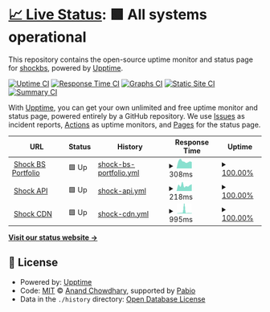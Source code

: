 # [📈 Live Status](https://shockbs.github.io/status): <!--live status--> **🟩 All systems operational**

This repository contains the open-source uptime monitor and status page for [shockbs](https://shockbs.github.io/status), powered by [Upptime](https://github.com/upptime/upptime).

[![Uptime CI](https://github.com/shockbs/status/workflows/Uptime%20CI/badge.svg)](https://github.com/shockbs/status/actions?query=workflow%3A%22Uptime+CI%22)
[![Response Time CI](https://github.com/shockbs/status/workflows/Response%20Time%20CI/badge.svg)](https://github.com/shockbs/status/actions?query=workflow%3A%22Response+Time+CI%22)
[![Graphs CI](https://github.com/shockbs/status/workflows/Graphs%20CI/badge.svg)](https://github.com/shockbs/status/actions?query=workflow%3A%22Graphs+CI%22)
[![Static Site CI](https://github.com/shockbs/status/workflows/Static%20Site%20CI/badge.svg)](https://github.com/shockbs/status/actions?query=workflow%3A%22Static+Site+CI%22)
[![Summary CI](https://github.com/shockbs/status/workflows/Summary%20CI/badge.svg)](https://github.com/shockbs/status/actions?query=workflow%3A%22Summary+CI%22)

With [Upptime](https://upptime.js.org), you can get your own unlimited and free uptime monitor and status page, powered entirely by a GitHub repository. We use [Issues](https://github.com/shockbs/status/issues) as incident reports, [Actions](https://github.com/shockbs/status/actions) as uptime monitors, and [Pages](https://shockbs.github.io/status) for the status page.

<!--start: status pages-->
<!-- This summary is generated by Upptime (https://github.com/upptime/upptime) -->
<!-- Do not edit this manually, your changes will be overwritten -->
<!-- prettier-ignore -->
| URL | Status | History | Response Time | Uptime |
| --- | ------ | ------- | ------------- | ------ |
| <img alt="" src="https://icons.duckduckgo.com/ip3/shockbs.is-a.dev.ico" height="13"> [Shock BS Portfolio](https://shockbs.is-a.dev) | 🟩 Up | [shock-bs-portfolio.yml](https://github.com/shockbs/status/commits/HEAD/history/shock-bs-portfolio.yml) | <details><summary><img alt="Response time graph" src="./graphs/shock-bs-portfolio/response-time-week.png" height="20"> 308ms</summary><br><a href="https://status.shockbs.is-a.dev/history/shock-bs-portfolio"><img alt="Response time 474" src="https://img.shields.io/endpoint?url=https%3A%2F%2Fraw.githubusercontent.com%2Fshockbs%2Fstatus%2FHEAD%2Fapi%2Fshock-bs-portfolio%2Fresponse-time.json"></a><br><a href="https://status.shockbs.is-a.dev/history/shock-bs-portfolio"><img alt="24-hour response time 281" src="https://img.shields.io/endpoint?url=https%3A%2F%2Fraw.githubusercontent.com%2Fshockbs%2Fstatus%2FHEAD%2Fapi%2Fshock-bs-portfolio%2Fresponse-time-day.json"></a><br><a href="https://status.shockbs.is-a.dev/history/shock-bs-portfolio"><img alt="7-day response time 308" src="https://img.shields.io/endpoint?url=https%3A%2F%2Fraw.githubusercontent.com%2Fshockbs%2Fstatus%2FHEAD%2Fapi%2Fshock-bs-portfolio%2Fresponse-time-week.json"></a><br><a href="https://status.shockbs.is-a.dev/history/shock-bs-portfolio"><img alt="30-day response time 474" src="https://img.shields.io/endpoint?url=https%3A%2F%2Fraw.githubusercontent.com%2Fshockbs%2Fstatus%2FHEAD%2Fapi%2Fshock-bs-portfolio%2Fresponse-time-month.json"></a><br><a href="https://status.shockbs.is-a.dev/history/shock-bs-portfolio"><img alt="1-year response time 474" src="https://img.shields.io/endpoint?url=https%3A%2F%2Fraw.githubusercontent.com%2Fshockbs%2Fstatus%2FHEAD%2Fapi%2Fshock-bs-portfolio%2Fresponse-time-year.json"></a></details> | <details><summary><a href="https://status.shockbs.is-a.dev/history/shock-bs-portfolio">100.00%</a></summary><a href="https://status.shockbs.is-a.dev/history/shock-bs-portfolio"><img alt="All-time uptime 97.71%" src="https://img.shields.io/endpoint?url=https%3A%2F%2Fraw.githubusercontent.com%2Fshockbs%2Fstatus%2FHEAD%2Fapi%2Fshock-bs-portfolio%2Fuptime.json"></a><br><a href="https://status.shockbs.is-a.dev/history/shock-bs-portfolio"><img alt="24-hour uptime 100.00%" src="https://img.shields.io/endpoint?url=https%3A%2F%2Fraw.githubusercontent.com%2Fshockbs%2Fstatus%2FHEAD%2Fapi%2Fshock-bs-portfolio%2Fuptime-day.json"></a><br><a href="https://status.shockbs.is-a.dev/history/shock-bs-portfolio"><img alt="7-day uptime 100.00%" src="https://img.shields.io/endpoint?url=https%3A%2F%2Fraw.githubusercontent.com%2Fshockbs%2Fstatus%2FHEAD%2Fapi%2Fshock-bs-portfolio%2Fuptime-week.json"></a><br><a href="https://status.shockbs.is-a.dev/history/shock-bs-portfolio"><img alt="30-day uptime 97.71%" src="https://img.shields.io/endpoint?url=https%3A%2F%2Fraw.githubusercontent.com%2Fshockbs%2Fstatus%2FHEAD%2Fapi%2Fshock-bs-portfolio%2Fuptime-month.json"></a><br><a href="https://status.shockbs.is-a.dev/history/shock-bs-portfolio"><img alt="1-year uptime 97.71%" src="https://img.shields.io/endpoint?url=https%3A%2F%2Fraw.githubusercontent.com%2Fshockbs%2Fstatus%2FHEAD%2Fapi%2Fshock-bs-portfolio%2Fuptime-year.json"></a></details>
| <img alt="" src="https://icons.duckduckgo.com/ip3/api.shockbs.is-a.dev.ico" height="13"> [Shock API](https://api.shockbs.is-a.dev/ping/) | 🟩 Up | [shock-api.yml](https://github.com/shockbs/status/commits/HEAD/history/shock-api.yml) | <details><summary><img alt="Response time graph" src="./graphs/shock-api/response-time-week.png" height="20"> 218ms</summary><br><a href="https://status.shockbs.is-a.dev/history/shock-api"><img alt="Response time 320" src="https://img.shields.io/endpoint?url=https%3A%2F%2Fraw.githubusercontent.com%2Fshockbs%2Fstatus%2FHEAD%2Fapi%2Fshock-api%2Fresponse-time.json"></a><br><a href="https://status.shockbs.is-a.dev/history/shock-api"><img alt="24-hour response time 261" src="https://img.shields.io/endpoint?url=https%3A%2F%2Fraw.githubusercontent.com%2Fshockbs%2Fstatus%2FHEAD%2Fapi%2Fshock-api%2Fresponse-time-day.json"></a><br><a href="https://status.shockbs.is-a.dev/history/shock-api"><img alt="7-day response time 218" src="https://img.shields.io/endpoint?url=https%3A%2F%2Fraw.githubusercontent.com%2Fshockbs%2Fstatus%2FHEAD%2Fapi%2Fshock-api%2Fresponse-time-week.json"></a><br><a href="https://status.shockbs.is-a.dev/history/shock-api"><img alt="30-day response time 320" src="https://img.shields.io/endpoint?url=https%3A%2F%2Fraw.githubusercontent.com%2Fshockbs%2Fstatus%2FHEAD%2Fapi%2Fshock-api%2Fresponse-time-month.json"></a><br><a href="https://status.shockbs.is-a.dev/history/shock-api"><img alt="1-year response time 320" src="https://img.shields.io/endpoint?url=https%3A%2F%2Fraw.githubusercontent.com%2Fshockbs%2Fstatus%2FHEAD%2Fapi%2Fshock-api%2Fresponse-time-year.json"></a></details> | <details><summary><a href="https://status.shockbs.is-a.dev/history/shock-api">100.00%</a></summary><a href="https://status.shockbs.is-a.dev/history/shock-api"><img alt="All-time uptime 90.73%" src="https://img.shields.io/endpoint?url=https%3A%2F%2Fraw.githubusercontent.com%2Fshockbs%2Fstatus%2FHEAD%2Fapi%2Fshock-api%2Fuptime.json"></a><br><a href="https://status.shockbs.is-a.dev/history/shock-api"><img alt="24-hour uptime 100.00%" src="https://img.shields.io/endpoint?url=https%3A%2F%2Fraw.githubusercontent.com%2Fshockbs%2Fstatus%2FHEAD%2Fapi%2Fshock-api%2Fuptime-day.json"></a><br><a href="https://status.shockbs.is-a.dev/history/shock-api"><img alt="7-day uptime 100.00%" src="https://img.shields.io/endpoint?url=https%3A%2F%2Fraw.githubusercontent.com%2Fshockbs%2Fstatus%2FHEAD%2Fapi%2Fshock-api%2Fuptime-week.json"></a><br><a href="https://status.shockbs.is-a.dev/history/shock-api"><img alt="30-day uptime 90.73%" src="https://img.shields.io/endpoint?url=https%3A%2F%2Fraw.githubusercontent.com%2Fshockbs%2Fstatus%2FHEAD%2Fapi%2Fshock-api%2Fuptime-month.json"></a><br><a href="https://status.shockbs.is-a.dev/history/shock-api"><img alt="1-year uptime 90.73%" src="https://img.shields.io/endpoint?url=https%3A%2F%2Fraw.githubusercontent.com%2Fshockbs%2Fstatus%2FHEAD%2Fapi%2Fshock-api%2Fuptime-year.json"></a></details>
| <img alt="" src="https://icons.duckduckgo.com/ip3/gg.shockbs.is-a.dev.ico" height="13"> [Shock CDN](https://gg.shockbs.is-a.dev/dashboard) | 🟩 Up | [shock-cdn.yml](https://github.com/shockbs/status/commits/HEAD/history/shock-cdn.yml) | <details><summary><img alt="Response time graph" src="./graphs/shock-cdn/response-time-week.png" height="20"> 995ms</summary><br><a href="https://status.shockbs.is-a.dev/history/shock-cdn"><img alt="Response time 2497" src="https://img.shields.io/endpoint?url=https%3A%2F%2Fraw.githubusercontent.com%2Fshockbs%2Fstatus%2FHEAD%2Fapi%2Fshock-cdn%2Fresponse-time.json"></a><br><a href="https://status.shockbs.is-a.dev/history/shock-cdn"><img alt="24-hour response time 323" src="https://img.shields.io/endpoint?url=https%3A%2F%2Fraw.githubusercontent.com%2Fshockbs%2Fstatus%2FHEAD%2Fapi%2Fshock-cdn%2Fresponse-time-day.json"></a><br><a href="https://status.shockbs.is-a.dev/history/shock-cdn"><img alt="7-day response time 995" src="https://img.shields.io/endpoint?url=https%3A%2F%2Fraw.githubusercontent.com%2Fshockbs%2Fstatus%2FHEAD%2Fapi%2Fshock-cdn%2Fresponse-time-week.json"></a><br><a href="https://status.shockbs.is-a.dev/history/shock-cdn"><img alt="30-day response time 2497" src="https://img.shields.io/endpoint?url=https%3A%2F%2Fraw.githubusercontent.com%2Fshockbs%2Fstatus%2FHEAD%2Fapi%2Fshock-cdn%2Fresponse-time-month.json"></a><br><a href="https://status.shockbs.is-a.dev/history/shock-cdn"><img alt="1-year response time 2497" src="https://img.shields.io/endpoint?url=https%3A%2F%2Fraw.githubusercontent.com%2Fshockbs%2Fstatus%2FHEAD%2Fapi%2Fshock-cdn%2Fresponse-time-year.json"></a></details> | <details><summary><a href="https://status.shockbs.is-a.dev/history/shock-cdn">100.00%</a></summary><a href="https://status.shockbs.is-a.dev/history/shock-cdn"><img alt="All-time uptime 97.57%" src="https://img.shields.io/endpoint?url=https%3A%2F%2Fraw.githubusercontent.com%2Fshockbs%2Fstatus%2FHEAD%2Fapi%2Fshock-cdn%2Fuptime.json"></a><br><a href="https://status.shockbs.is-a.dev/history/shock-cdn"><img alt="24-hour uptime 100.00%" src="https://img.shields.io/endpoint?url=https%3A%2F%2Fraw.githubusercontent.com%2Fshockbs%2Fstatus%2FHEAD%2Fapi%2Fshock-cdn%2Fuptime-day.json"></a><br><a href="https://status.shockbs.is-a.dev/history/shock-cdn"><img alt="7-day uptime 100.00%" src="https://img.shields.io/endpoint?url=https%3A%2F%2Fraw.githubusercontent.com%2Fshockbs%2Fstatus%2FHEAD%2Fapi%2Fshock-cdn%2Fuptime-week.json"></a><br><a href="https://status.shockbs.is-a.dev/history/shock-cdn"><img alt="30-day uptime 97.57%" src="https://img.shields.io/endpoint?url=https%3A%2F%2Fraw.githubusercontent.com%2Fshockbs%2Fstatus%2FHEAD%2Fapi%2Fshock-cdn%2Fuptime-month.json"></a><br><a href="https://status.shockbs.is-a.dev/history/shock-cdn"><img alt="1-year uptime 97.57%" src="https://img.shields.io/endpoint?url=https%3A%2F%2Fraw.githubusercontent.com%2Fshockbs%2Fstatus%2FHEAD%2Fapi%2Fshock-cdn%2Fuptime-year.json"></a></details>

<!--end: status pages-->

[**Visit our status website →**](https://shockbs.github.io/status)

## 📄 License

- Powered by: [Upptime](https://github.com/upptime/upptime)
- Code: [MIT](./LICENSE) © [Anand Chowdhary](https://anandchowdhary.com), supported by [Pabio](https://pabio.com)
- Data in the `./history` directory: [Open Database License](https://opendatacommons.org/licenses/odbl/1-0/)
